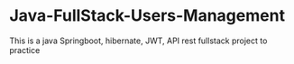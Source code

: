 # Java-FullStack-Users-Management
This is  a java Springboot, hibernate, JWT, API rest fullstack project to practice 
